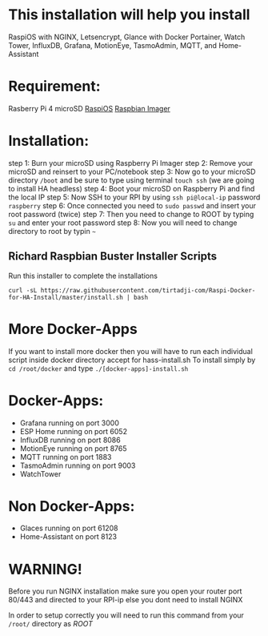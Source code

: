 # This installation will help you install
RaspiOS with NGINX, Letsencrypt, Glance with Docker Portainer, Watch Tower, InfluxDB, Grafana, MotionEye, TasmoAdmin, MQTT, and  Home-Assistant 

# Requirement:
Rasberry Pi 4
microSD
[RaspiOS](https://downloads.raspberrypi.org/raspios_armhf_latest)
[Raspbian Imager](https://www.raspberrypi.org/downloads/)

# Installation:
step 1: Burn your microSD using Raspberry Pi Imager
step 2: Remove your microSD and reinsert to your PC/notebook
step 3: Now go to your microSD directory `/boot` and be sure to type using terminal `touch ssh` (we are going to install HA headless)
step 4: Boot your microSD on Raspberry Pi and find the local IP
step 5: Now SSH to your RPI by using `ssh pi@local-ip` password `raspberry`
step 6: Once connected you need to `sudo passwd` and insert your root password (twice)
step 7: Then you need to change to ROOT by typing `su` and enter your root password
step 8: Now you will need to change directory to root by typin `~`

## Richard Raspbian Buster Installer Scripts
Run this installer to complete the installations

```
curl -sL https://raw.githubusercontent.com/tirtadji-com/Raspi-Docker-for-HA-Install/master/install.sh | bash
```

# More Docker-Apps
If you want to install more docker then you will have to run each individual script inside docker directory accept for hass-install.sh
To install simply by `cd /root/docker` and type `./[docker-apps]-install.sh`

# Docker-Apps:
- Grafana running on port 3000
- ESP Home running on port 6052
- InfluxDB running on port 8086
- MotionEye running on port 8765
- MQTT running on port 1883
- TasmoAdmin running on port 9003
- WatchTower

# Non Docker-Apps:
- Glaces running on port 61208
- Home-Assistant on port 8123

# WARNING!
Before you run NGINX installation make sure you open your router port 80/443 and directed to your RPI-ip else you dont need to install NGINX

In order to setup correctly you will need to run this command from your `/root/` directory as *ROOT*
